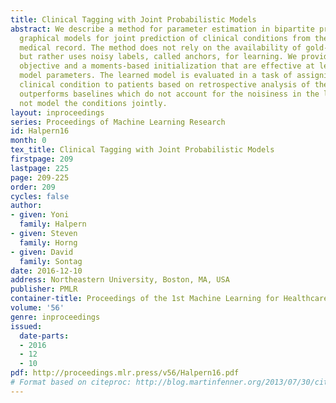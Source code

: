 ```yaml
---
title: Clinical Tagging with Joint Probabilistic Models
abstract: We describe a method for parameter estimation in bipartite probabilistic
  graphical models for joint prediction of clinical conditions from the electronic
  medical record. The method does not rely on the availability of gold-standard labels,
  but rather uses noisy labels, called anchors, for learning. We provide a likelihood-based
  objective and a moments-based initialization that are effective at learning the
  model parameters. The learned model is evaluated in a task of assigning a heldout
  clinical condition to patients based on retrospective analysis of the records, and
  outperforms baselines which do not account for the noisiness in the labels or do
  not model the conditions jointly.
layout: inproceedings
series: Proceedings of Machine Learning Research
id: Halpern16
month: 0
tex_title: Clinical Tagging with Joint Probabilistic Models
firstpage: 209
lastpage: 225
page: 209-225
order: 209
cycles: false
author:
- given: Yoni
  family: Halpern
- given: Steven
  family: Horng
- given: David
  family: Sontag
date: 2016-12-10
address: Northeastern University, Boston, MA, USA
publisher: PMLR
container-title: Proceedings of the 1st Machine Learning for Healthcare Conference
volume: '56'
genre: inproceedings
issued:
  date-parts:
  - 2016
  - 12
  - 10
pdf: http://proceedings.mlr.press/v56/Halpern16.pdf
# Format based on citeproc: http://blog.martinfenner.org/2013/07/30/citeproc-yaml-for-bibliographies/
---
```


